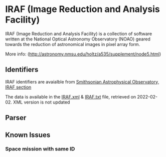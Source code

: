 # IRAF (Image Reduction and Analysis Facility) 

IRAF (Image Reduction and Analysis Facility) is a collection of software written at the National Optical Astronomy Observatory (NOAO) geared towards the reduction of astronomical images in pixel array form.

More info:
(http://astronomy.nmsu.edu/holtz/a535/supplement/node5.html)

## Identifiers
IRAF identifiers are avaialble from [Smithsonian Astrophysical Observatory, IRAF section](http://tdc-www.harvard.edu/iraf/rvsao/bcvcorr/obsdb.html)

The data is available in the [IRAF.xml](IRAF.xml) & [IRAF.txt](IRAF.txt) file, retrieved on 2022-02-02.
XML version is not updated

## Parser

## Known Issues

### Space mission with same ID